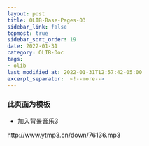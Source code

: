 ```yaml
---
layout: post
title: OLIB-Base-Pages-03
sidebar_link: false
topmost: true
sidebar_sort_order: 19
date: 2022-01-31
category: OLIB-Doc
tags:
- olib 
last_modified_at: 2022-01-31T12:57:42-05:00
excerpt_separator:  <!--more-->
---
```

<!--加入运行时间统计-->
<span id="htmer_time" style="color: slategray;"></span>

### 此页面为模板

* 加入背景音乐3
<p>http://www.ytmp3.cn/down/76136.mp3</p>